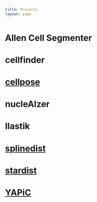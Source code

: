 ```yaml
---
title: Projects
layout: page
---
```


# Allen Cell Segmenter

# cellfinder

# [cellpose](projects/cellpose)

# nucleAIzer

# Ilastik

# [splinedist](projects/splinedist)

# [stardist](projects/stardist)

# [YAPiC](projects/yapic)
